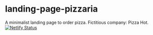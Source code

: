# landing-page-pizzaria
A minimalist landing page to order pizza. Fictitious company: Pizza Hot.
[![Netlify Status](https://api.netlify.com/api/v1/badges/5fe63a93-dbcf-4e26-9b3c-8b1b49475112/deploy-status)](https://app.netlify.com/sites/techly-landingpage-pizzaria/deploys)
